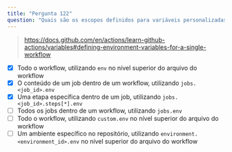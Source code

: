 ```yaml
---
title: "Pergunta 122"
question: "Quais são os escopos definidos para variáveis personalizadas em um workflow? (escolha três)"
---
```



> https://docs.github.com/en/actions/learn-github-actions/variables#defining-environment-variables-for-a-single-workflow
- [x] Todo o workflow, utilizando `env` no nível superior do arquivo do workflow
- [x] O conteúdo de um job dentro de um workflow, utilizando `jobs.<job_id>.env`
- [x] Uma etapa específica dentro de um job, utilizando `jobs.<job_id>.steps[*].env`
- [ ] Todos os jobs dentro de um workflow, utilizando `jobs.env`
- [ ] Todo o workflow, utilizando `custom.env` no nível superior do arquivo do workflow
- [ ] Um ambiente específico no repositório, utilizando `environment.<environment_id>.env` no nível superior do arquivo do workflow
